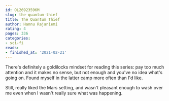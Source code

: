 ```yaml
---
id: OL26923596M
slug: the-quantum-thief
title: The Quantum Thief
author: Hannu Rajaniemi
rating: 4
pages: 336
categories:
- sci-fi
reads:
- finished_at: '2021-02-21'
---
```

There's definitely a goldilocks mindset for reading this series: pay too much attention and it makes no sense, but not enough and you've no idea what's going on. Found myself in the latter camp more often than I'd like.

Still, really liked the Mars setting, and wasn't pleasant enough to wash over me even when I wasn't really sure what was happening.
